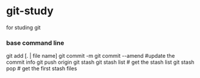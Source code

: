 # git-study
for studing git

### base command line
git add [. | file name]
git commit -m <info>
git commit --amend #update the commit info
git push origin <branch name>
git stash
git stash list # get the stash list
git stash pop # get the first stash files
